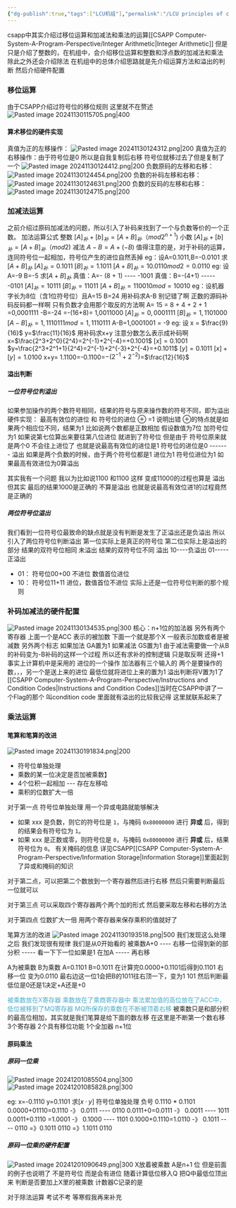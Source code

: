 ```yaml
---
{"dg-publish":true,"tags":["LCU机组"],"permalink":"/LCU principles of computer composition/定点运算/","dgPassFrontmatter":true,"noteIcon":""}
---
```



csapp中其实介绍过移位运算和加减法和乘法的运算[[CSAPP Computer-System-A-Program-Perspective/Integer Arithmetic\|Integer Arithmetic]] 但是只是介绍了整数的，在机组中，会介绍移位运算和整数和浮点数的加减法和乘法   除此之外还会介绍除法
在机组中的总体介绍思路就是先介绍运算方法和溢出的判断  然后介绍硬件配置
### 移位运算
由于CSAPP介绍过符号位的移位规则 这里就不在赘述
![Pasted image 20241130115705.png|400](/img/user/accessory/Pasted%20image%2020241130115705.png)
#### 算术移位的硬件实现
真值为正的左移操作：
![Pasted image 20241130124312.png|200](/img/user/accessory/Pasted%20image%2020241130124312.png)
真值为正的右移操作：由于符号位是0 所以是自我复制后右移   符号位就移过去了但是复制了一个
![Pasted image 20241130124412.png|200](/img/user/accessory/Pasted%20image%2020241130124412.png)
负数原码的左移和右移：
![Pasted image 20241130124454.png|200](/img/user/accessory/Pasted%20image%2020241130124454.png)
负数的补码左移和右移：
![Pasted image 20241130124631.png|200](/img/user/accessory/Pasted%20image%2020241130124631.png)
负数的反码的左移和右移：
![Pasted image 20241130124715.png|200](/img/user/accessory/Pasted%20image%2020241130124715.png)

### 加减法运算
之前介绍过原码加减法的问题，所以引入了补码来找到了一个与负数等价的一个正数。
加法运算公式
整数 $[A]_补 + [b]_补 =[A+B]_补 （mod 2^{n+1})$
小数 $[A]_补 + [b]_补 =[A+B]_补 （mod 2)$
减法
$A-B=A+(-B)$
值得注意的是，对于补码的运算，连同符号位一起相加，符号位产生的进位自然丢掉
eg：设A=0.1011,B=-0.0101 求$[A+B]_补$
	$[A]_{补}=0.1011$
	$[B]_补 = 1.1011$
	$[A+B]_补 = 10.0110  mod 2 =0.0110$
eg: 设A=-9 B=-5 求$[A+B]_补$
	真值：A=- (8 + 1)    ----    -1001
	真值：B=-(4+1)   ----- -0101
	$[A]_补= 10111$
	$[B]_补 = 11011$
	$[A+B]_补 = 110010 mod = 10010$
eg：设机器字长为8位（含1位符号位）且A=15 B=24 用补码求A-B
	别记错了啊  正数的源码补码反码都一样啊 只有负数才会用那个取反的方法啊 
	A= 15 = 8 + 4 + 2 + 1 =0,0001111
	-B=-24 =-(16+8)= 1,0011000
	$[A]_补 = 0,0001111$
	$[B]_补=1,1101000$
	$[A-B]_补= 1,1110111 mod =1,1110111$
	A-B=1,0001001 = -9
eg: 设 x = $\frac{9}{16}$ y=$\frac{11}{16}$  用补码求x+y
	注意分数怎么表示成补码啊
	x=$\frac{2^3+2^0}{2^4}=2^{-1}+2^{-4}=+0.1001$
	$[x]=0.1001$
	$y=\frac{2^3+2^1+1}{2^4}=2^{-1}+2^{-3}+2^{-4}=+0.1011$
	$[y]=0.1011$
	$[x]+[y]= 1.0100$
	x+y= 1.1100=-0.1100=$-(2^{-1}+2^{-2})$=$\frac{12}{16}$
#### 溢出判断
##### 一位符号位判溢出
如果参加操作的两个数符号相同，结果的符号与原来操作数的符号不同，即为溢出
硬件实现：
最高有效位的进位  和 符号位的进位  ⊕ =1  说明出错  ⊕的特点就是如果两个相应位不同，结果为1
比如说两个数都是正数相加  假设数值为7位  加符号位为1
如果说第七位算出来要往第八位进位   就进到了符号位   但是由于 符号位原来就是两个0 不会往上进位了
也就是说最高有效位的进位是1  符号位的进位是0    -------   溢出
如果是两个负数的时候，由于两个符号位都是1 进位为1  符号位进位为1  如果最高有效进位为0算溢出

其实我有一个问题 我以为比如说1100 和1100  这样 变成11000的过程也算是  溢出  但其实 最后的结果1000是正确的  不算是溢出  也就是说最高有效位进1的过程竟然是正确的

##### 两位符号位溢出
我们看到一位符号位最致命的缺点就是没有判断是发生了正溢出还是负溢出  所以引入了两位符号位判断溢出
第一位实际上是真正的符号位  第二位实际上是溢出的部分
结果的双符号位相同  未溢出
结果的双符号位不同  溢出   10----负溢出   01-----正溢出
- 01： 符号位00+00 不进位  数值首位进位
- 10： 符号位11+11 进位，数值首位不进位
实际上还是一位符号位判断的那个规则
### 补码加减法的硬件配置
![Pasted image 20241130134535.png|300](/img/user/accessory/Pasted%20image%2020241130134535.png)
核心：n+1位的加法器
另外有两个寄存器   上面一个是ACC   表示的被加数
下面一个就是那个X  一般表示加数或者是被减数
另外两个标志 如果加法 GA置为1   如果减法 GS置为1
由于减法需要做一个从B的补码变为-B补码的这样一个过程  所以还有求补的控制逻辑 
只是取反啊 还得+1 
事实上计算机中是采用的 进位的一个操作
加法器有三个输入的   两个是要操作的数，，，另一个是送上来的进位
最低位就将进位上来的置为1
溢出判断将V置为1了  
[[CSAPP Computer-System-A-Program-Perspective/Instructions and Condition Codes\|Instructions and Condition Codes]]当时在CSAPP中讲了一个Flag的那个 叫condition code  里面就有溢出的比较我记得 这里就联系起来了

### 乘法运算
#### 笔算和笔算的改进
![Pasted image 20241130191834.png|200](/img/user/accessory/Pasted%20image%2020241130191834.png)
- 符号位单独处理
- 乘数的某一位决定是否加被乘数】
- 4个位积一起相加    ---   存在左移哈
- 乘积的位数扩大一倍

 对于第一点  符号位单独处理 用一个异或电路就能够解决
- 如果 xxx 是负数，则它的符号位是 `1`，与掩码 `0x80000000` 进行 **异或** 后，得到的结果会有符号位为 `1`。
- 如果 xxx 是正数或零，则符号位是 `0`，与掩码 `0x80000000` 进行 **异或** 后，结果符号位为 `0`。
有关掩码的信息 详见CSAPP[[CSAPP Computer-System-A-Program-Perspective/Information Storage\|Information Storage]]里面起到了异或和掩码的知识

对于第二点，可以把第二个数放到一个寄存器然后进行右移   然后只需要判断最后一位就可以

对于第三点  可以采取四个寄存器两个两个加的形式   然后要采取左移和右移的方法

对于第四点  位数扩大一倍  用两个寄存器来保存乘积的值就好了

笔算方法的改进
![Pasted image 20241130193518.png|500](/img/user/accessory/Pasted%20image%2020241130193518.png)
我们发现这么处理之后   我们发现很有规律 
我们是从0开始看的
被乘数A+0  ----   右移一位得到新的部分积   -----   看一下下一位如果是1 在加A ----- 再右移

A为被乘数  B为乘数   A=0.1101  B=0.1011
在计算完0.0000+0.1101后得到0.1101  右移一位 变为0.0110  最右边这一位1会把B的1011往右顶一下，变为1 101  然后判断最低位是0还是1决定+A还是+0

<font color="#4bacc6">被乘数放在X寄存器 乘数放在了乘商寄存器中  乘法累加值的高位放在了ACC中，低位被移到了MQ寄存器  MQ所保存的乘数在不断被顶着右移</font>
被乘数只是和部分积的最高位相加，其实就是我们笔算是给下面的数左移  在这里是不断第一个数右移
3个寄存器  2个具有移位功能
1个全加器  n+1位

#### 原码乘法
##### 原码一位乘
![Pasted image 20241201085504.png|300](/img/user/accessory/Pasted%20image%2020241201085504.png)
![Pasted image 20241201085828.png|300](/img/user/accessory/Pasted%20image%2020241201085828.png)

eg: x=-0.1110 y=0.1101  求$[x · y]$
	符号位单独处理    负号
	0.1110 * 0.1101
	0.0000+01110=0.1110  -》 0.0111  ----   0110
	0.0111+0=0.0111  -》 0.0011   ---- 1011
	0.0011+0.1110 =1.0001 -》    0.1000  ---- 1101
	0.1000+0.1110=1.0110  -》 0.1011  ---- 0110
	=》0.1011 0110
	=》1.1011 0110
##### 原码一位乘的硬件配置
![Pasted image 20241201090649.png|300](/img/user/accessory/Pasted%20image%2020241201090649.png)
X放着被乘数     A是n+1 位  但是前面的例子也说明了 不是符号位  而是会有进位
随着计算低位移入Q 把Q中最低位顶出来  判断是否要加上X里的被乘数
计数器C记录的是

对于除法运算 考试不考  等寒假我再来补充